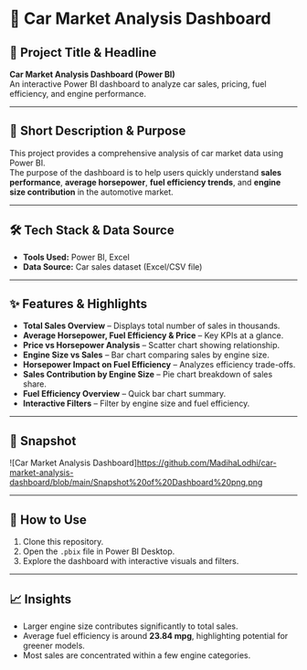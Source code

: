 # 🚗 Car Market Analysis Dashboard

## 📌 Project Title & Headline
**Car Market Analysis Dashboard (Power BI)**  
An interactive Power BI dashboard to analyze car sales, pricing, fuel efficiency, and engine performance.

---

## 📝 Short Description & Purpose
This project provides a comprehensive analysis of car market data using Power BI.  
The purpose of the dashboard is to help users quickly understand **sales performance**, **average horsepower**, **fuel efficiency trends**, and **engine size contribution** in the automotive market.

---

## 🛠️ Tech Stack & Data Source
- **Tools Used:** Power BI, Excel  
- **Data Source:** Car sales dataset (Excel/CSV file)  

---

## ✨ Features & Highlights
- **Total Sales Overview** – Displays total number of sales in thousands.  
- **Average Horsepower, Fuel Efficiency & Price** – Key KPIs at a glance.  
- **Price vs Horsepower Analysis** – Scatter chart showing relationship.  
- **Engine Size vs Sales** – Bar chart comparing sales by engine size.  
- **Horsepower Impact on Fuel Efficiency** – Analyzes efficiency trade-offs.  
- **Sales Contribution by Engine Size** – Pie chart breakdown of sales share.  
- **Fuel Efficiency Overview** – Quick bar chart summary.  
- **Interactive Filters** – Filter by engine size and fuel efficiency.  

---

## 📸 Snapshot
![Car Market Analysis Dashboard]https://github.com/MadihaLodhi/car-market-analysis-dashboard/blob/main/Snapshot%20of%20Dashboard%20png.png

---

## 🚀 How to Use
1. Clone this repository.  
2. Open the `.pbix` file in Power BI Desktop.  
3. Explore the dashboard with interactive visuals and filters.  

---

## 📈 Insights
- Larger engine size contributes significantly to total sales.  
- Average fuel efficiency is around **23.84 mpg**, highlighting potential for greener models.  
- Most sales are concentrated within a few engine categories.  
